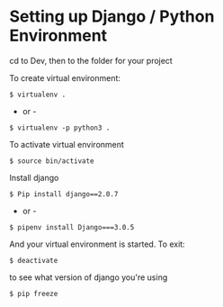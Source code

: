 # Setting up Django / Python Environment

cd to Dev, then to the folder for your project

To create virtual environment:
```
$ virtualenv .
```
- or -
```
$ virtualenv -p python3 .
```
To activate virtual environment
```
$ source bin/activate
```
Install django
```
$ Pip install django==2.0.7
```
- or -
```
$ pipenv install Django===3.0.5
```
And your virtual environment is started.
To exit:
```
$ deactivate
```
to see what version of django you're using
```
$ pip freeze
```
